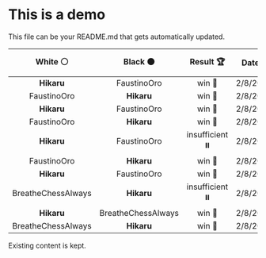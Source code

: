 # This is a demo

This file can be your README.md that gets automatically updated.

<!--START_SECTION:chessStats-->
<!-- Automatically generated with https://github.com/Balastrong/chess-stats-action -->

| White ⚪ | Black ⚫ | Result 🏆 | Date 📅 | Position 🗺️ |
|:---:|:---:|:---:|:---:|:---:|
| **Hikaru** | FaustinoOro | win 🥇 | 2/8/2024 | <a href="http://www.ee.unb.ca/cgi-bin/tervo/fen.pl?select=3r2k1/1pQ3p1/p4p1p/5N2/2PpR1P1/1P2R2P/1q6/6K1 b - -">Link</a> |
| FaustinoOro | **Hikaru** | win 🥇 | 2/8/2024 | <a href="http://www.ee.unb.ca/cgi-bin/tervo/fen.pl?select=1k6/p6p/1p4p1/1P1p4/P2Pr1Pq/1NR4R/3r4/6K1 w - -">Link</a> |
| **Hikaru** | FaustinoOro | win 🥇 | 2/8/2024 | <a href="http://www.ee.unb.ca/cgi-bin/tervo/fen.pl?select=8/1p3N2/2pk1pp1/4n3/P3P3/1PR3PP/7K/3n4 b - -">Link</a> |
| FaustinoOro | **Hikaru** | win 🥇 | 2/8/2024 | <a href="http://www.ee.unb.ca/cgi-bin/tervo/fen.pl?select=8/8/2p5/r7/6K1/7P/pk6/R7 w - -">Link</a> |
| **Hikaru** | FaustinoOro | insufficient ⏸️ | 2/8/2024 | <a href="http://www.ee.unb.ca/cgi-bin/tervo/fen.pl?select=b7/8/1k1K4/2N5/8/8/8/8 w - -">Link</a> |
| FaustinoOro | **Hikaru** | win 🥇 | 2/8/2024 | <a href="http://www.ee.unb.ca/cgi-bin/tervo/fen.pl?select=8/4k3/4p3/3n1p1B/3P1Pp1/6Pp/1prRK2P/8 w - -">Link</a> |
| **Hikaru** | FaustinoOro | win 🥇 | 2/8/2024 | <a href="http://www.ee.unb.ca/cgi-bin/tervo/fen.pl?select=7k/1p1r2p1/2B2pPp/2P1pP2/p4n1P/P7/5P1K/1Q6 b - -">Link</a> |
| BreatheChessAlways | **Hikaru** | insufficient ⏸️ | 2/8/2024 | <a href="http://www.ee.unb.ca/cgi-bin/tervo/fen.pl?select=8/8/8/8/8/k1K5/1N6/8 b - -">Link</a> |
| **Hikaru** | BreatheChessAlways | win 🥇 | 2/8/2024 | <a href="http://www.ee.unb.ca/cgi-bin/tervo/fen.pl?select=r6r/3bkp2/np2qN2/p2PPp2/5P1p/PP3NpP/3Q2P1/R1R3K1 b - -">Link</a> |
| BreatheChessAlways | **Hikaru** | win 🥇 | 2/8/2024 | <a href="http://www.ee.unb.ca/cgi-bin/tervo/fen.pl?select=8/5p2/3Np3/3pn3/3K1k2/8/8/8 w - -">Link</a> |

<!--END_SECTION:chessStats-->

Existing content is kept.

